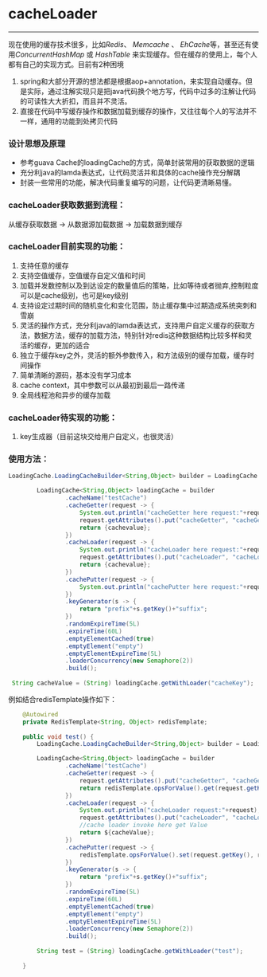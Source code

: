 # cacheLoader
---------------------------------------------

现在使用的缓存技术很多，比如*Redis*、 *Memcache* 、 *EhCache*等，甚至还有使用*ConcurrentHashMap* 或 *HashTable* 来实现缓存。但在缓存的使用上，每个人都有自己的实现方式。目前有2种困境

1. spring和大部分开源的想法都是根据aop+annotation，来实现自动缓存。但是实际，通过注解实现只是把java代码换个地方写，代码中过多的注解让代码的可读性大大折扣，而且并不灵活。
2. 直接在代码中写缓存操作和数据加载到缓存的操作，又往往每个人的写法并不一样，通用的功能到处拷贝代码


### 设计思想及原理

*  参考guava Cache的loadingCache的方式，简单封装常用的获取数据的逻辑
*  充分利java的lamda表达式，让代码灵活并和具体的cache操作充分解耦
*  封装一些常用的功能，解决代码重复编写的问题，让代码更清晰易懂。


### cacheLoader获取数据到流程：
从缓存获取数据 -> 从数据源加载数据 -> 加载数据到缓存 

### cacheLoader目前实现的功能：
1. 支持任意的缓存
2. 支持空值缓存，空值缓存自定义值和时间
3. 加载并发数控制以及到达设定的数量值后的策略，比如等待或者抛弃,控制粒度可以是cache级别，也可是key级别
4. 支持设定过期时间的随机变化和变化范围，防止缓存集中过期造成系统突刺和雪崩
5. 灵活的操作方式，充分利java的lamda表达式，支持用户自定义缓存的获取方法，数据方法，缓存的加载方法，特别针对redis这种数据结构比较多样和灵活的缓存，更加的适合
6. 独立于缓存key之外，灵活的额外参数传入，和方法级别的缓存加载，缓存时间操作
7. 简单清晰的源码，基本没有学习成本
8. cache context，其中参数可以从最初到最后一路传递
9. 全局线程池和异步的缓存加载

### cacheLoader待实现的功能：
1. key生成器（目前这块交给用户自定义，也很灵活）


### 使用方法：
```java
LoadingCache.LoadingCacheBuilder<String,Object> builder = LoadingCache.builder();

        LoadingCache<String,Object> loadingCache = builder
                .cacheName("testCache")
                .cacheGetter(request -> {
                    System.out.println("cacheGetter here request:"+request);
                    request.getAttributes().put("cacheGetter", "cacheGetter");
                    return {cachevalue};
                })
                .cacheLoader(request -> {
                    System.out.println("cacheLoader here request:"+request);
                    request.getAttributes().put("cacheLoader", "cacheLoader");
                    return {cachevalue};
                })
                .cachePutter(request -> {
                    System.out.println("cachePutter here request:"+request);;
                })
                .keyGenerator(s -> {
                    return "prefix"+s.getKey()+"suffix";
                })
                .randomExpireTime(5L)
                .expireTime(60L)
                .emptyElementCached(true)
                .emptyElement("empty")
                .emptyElementExpireTime(5L)
                .loaderConcurrency(new Semaphore(2))
                .build();
                
 String cacheValue = (String) loadingCache.getWithLoader("cacheKey");                
```
例如结合redisTemplate操作如下：

```java
    @Autowired
    private RedisTemplate<String, Object> redisTemplate;
    
    public void test() {
        LoadingCache.LoadingCacheBuilder<String,Object> builder = LoadingCache.builder();

        LoadingCache<String,Object> loadingCache = builder
                .cacheName("testCache")
                .cacheGetter(request -> {
                    request.getAttributes().put("cacheGetter", "cacheGetter");
                    return redisTemplate.opsForValue().get(request.getKey());
                })
                .cacheLoader(request -> {
                    System.out.println("cacheLoader request:"+request);
                    request.getAttributes().put("cacheLoader", "cacheLoader");
                    //cache loader invoke here get Value
                    return ${cacheValue};
                })
                .cachePutter(request -> {
                    redisTemplate.opsForValue().set(request.getKey(), request.getCacheValue(), request.getExpireTime(), TimeUnit.SECONDS);
                })
                .keyGenerator(s -> {
                    return "prefix"+s.getKey()+"suffix";
                })
                .randomExpireTime(5L)
                .expireTime(60L)
                .emptyElementCached(true)
                .emptyElement("empty")
                .emptyElementExpireTime(5L)
                .loaderConcurrency(new Semaphore(2))
                .build();
        
        String test = (String) loadingCache.getWithLoader("test");
 
    }
```

